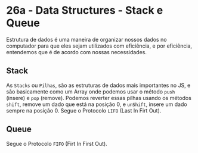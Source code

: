# 26a - Data Structures - Stack e Queue

Estrutura de dados é uma maneira de organizar nossos dados no computador para que eles sejam utilizados
com eficiência, e por eficiência, entendemos que é de acordo com nossas necessidades.

## Stack

As `Stacks` ou `Pilhas`, são as estruturas de dados mais importantes no JS, e são basicamente como um
Array onde podemos usar o método `push` (insere) e `pop` (remove). Podemos reverter essas pilhas usando
os métodos `shift`, remove um dado que está na posição 0, e `unShift`, insere um dado sempre na posição 0.
Segue o Protocolo `LIFO` (Last In Firt Out).

## Queue

Segue o Protocolo `FIFO` (Firt In First Out).
